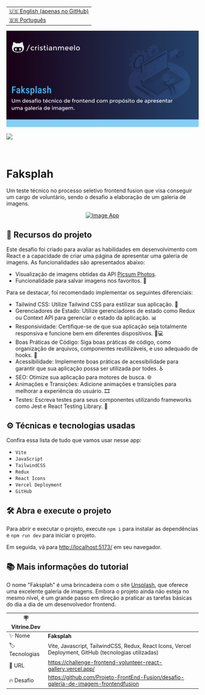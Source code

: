 <table align="right">
  <tr>
    <td>
      <a href="README-EN.md">🇺🇸 English (apenas no GitHub)</a>
    </td>
  </tr>
  <tr>
    <td>
      <a href="README.md">🇧🇷 Português</a>
    </td>
  </tr>
</table>

![](https://github.com/cristianmeelo/challenge-frontend-volunteer-react-2-step/blob/master/thumbnail.png?raw=true)

![](https://github.com/cristianmeelo/challenge-frontend-volunteer-react-2-step/blob/master/thumbnail-mockup.png?raw=true#vitrinedev)

<br/>

# Faksplah

Um teste técnico no processo seletivo frontend fusion que visa conseguir um cargo de voluntário, sendo o desafio a elaboração de um galeria de imagens.

<div align="center">
<a href="https://challenge-frontend-volunteer-react-gallery.vercel.app/">
  <img src="https://img.shields.io/badge/-CONFIRA%20AQUI-lightblue" alt="Image App" >
</a>
</div>

## 🔨 Recursos do projeto

Este desafio foi criado para avaliar as habilidades em desenvolvimento com React e a capacidade de criar uma página de apresentar uma galeria de imagens. As funcionalidades são apresentados abaixo:

- Visualização de imagens obtidas da API [Picsum Photos](https://picsum.photos/).
- Funcionalidade para salvar imagens nos favoritos. 💾

Para se destacar, foi recomendado implementar os seguintes diferenciais:

- Tailwind CSS: Utilize Tailwind CSS para estilizar sua aplicação. 🎨
- Gerenciadores de Estado: Utilize gerenciadores de estado como Redux ou Context API para gerenciar o estado da aplicação. 📊
- Responsividade: Certifique-se de que sua aplicação seja totalmente responsiva e funcione bem em diferentes dispositivos. 📱💻
- Boas Práticas de Código: Siga boas práticas de código, como organização de arquivos, componentes reutilizáveis, e uso adequado de hooks. 🧩
- Acessibilidade: Implemente boas práticas de acessibilidade para garantir que sua aplicação possa ser utilizada por todes. ♿
- SEO: Otimize sua aplicação para motores de busca. 🌐
- Animações e Transições: Adicione animações e transições para melhorar a experiência do usuário. 🎞️
- Testes: Escreva testes para seus componentes utilizando frameworks como Jest e React Testing Library. 🧪

## ⚙️ Técnicas e tecnologias usadas

Confira essa lista de tudo que vamos usar nesse app:

- `Vite`
- `JavaScript`
- `TailwindCSS`
- `Redux`
- `React Icons`
- `Vercel Deployment`
- `GitHub`

## 🛠️ Abra e execute o projeto

Para abrir e executar o projeto, execute `npm i` para instalar as dependências e `npm run dev` para iniciar o projeto.

Em seguida, vá para <a href="http://localhost:5173/">http://localhost:5173/</a> em seu navegador.

## 📚 Mais informações do tutorial

O nome "Faksplah" é uma brincadeira com o site [Unsplash](https://unsplash.com/pt-br), que oferece uma excelente galeria de imagens. Embora o projeto ainda não esteja no mesmo nível, é um grande passo em direção a praticar as tarefas básicas do dia a dia de um desenvolvedor frontend.


| :placard: Vitrine.Dev |                                                                                                                    |
| --------------------- | ------------------------------------------------------------------------------------------------------------------ |
| :sparkles: Nome       | **Faksplah**                                                                                                   |
| :label: Tecnologias   | Vite, Javascript, TailwindCSS, Redux, React Icons, Vercel Deployment, GitHub (tecnologias utilizadas) |
| :rocket: URL          | https://challenge-frontend-volunteer-react-gallery.vercel.app/                                                                        |
| :fire: Desafio        | https://github.com/Projeto-FrontEnd-Fusion/desafio-galeria-de-imagem-frontendfusion                                          |
